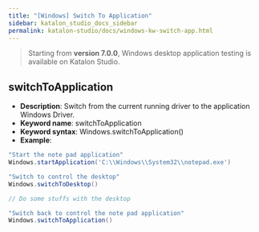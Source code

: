 ```yaml
---
title: "[Windows] Switch To Application"
sidebar: katalon_studio_docs_sidebar
permalink: katalon-studio/docs/windows-kw-switch-app.html
---
```

> Starting from **version 7.0.0**, Windows desktop application testing is available on Katalon Studio.

## switchToApplication

* **Description**: Switch from the current running driver to the application Windows Driver.
* **Keyword name**: switchToApplication
* **Keyword syntax**: Windows.switchToApplication()
* **Example**:

``` groovy
"Start the note pad application"
Windows.startApplication('C:\\Windows\\System32\\notepad.exe')

"Switch to control the desktop"
Windows.switchToDesktop()

// Do some stuffs with the desktop

"Switch back to control the note pad application"
Windows.switchToApplication()
```
